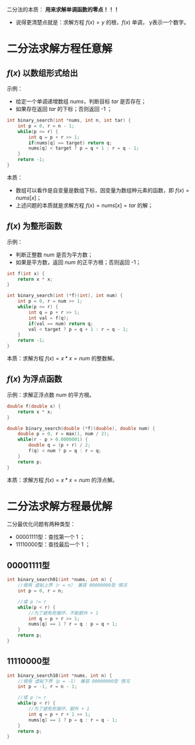 二分法的本质： **用来求解单调函数的零点！！！**
- 说得更清楚点就是：求解方程 $f(x) = y$ 的根，$f(x)$ 单调， y表示一个数字。

# 二分法求解方程任意解

## $f(x)$ 以数组形式给出

示例：
- 给定一个单调递增数组 $nums$，判断目标 $tar$ 是否存在；
- 如果存在返回 $tar$ 的下标；否则返回 -1 ；
```cpp
int binary_search(int *nums, int n, int tar) {
    int p = 0, r = n - 1;
    while(p <= r) {
        int q = p + r >> 1;
        if(nums[q] == target) return q;
        nums[q] < target ? p = q + 1 : r = q - 1;
    }
    return -1;
}
```
本质：
- 数组可以看作是自变量是数组下标，因变量为数组种元素的函数，即 $f(x) = nums[x]$；
- 上述问题的本质就是求解方程 $f(x) = nums[x] = tar$ 的解；
## $f(x)$ 为整形函数

示例：
- 判断正整数 $num$ 是否为平方数；
- 如果是平方数，返回 $num$ 的正平方根；否则返回 -1；

```cpp
int f(int x) {
    return x * x;
}

int binary_search(int (*f)(int), int num) {
    int p = 0, r = num >> 1;
    while(p <= r) {
        int q = p + r >> 1;
        int val = f(q);
        if(val == num) return q;
        val < target ? p = q + 1 : r = q - 1;
    }
    return -1;
}
```
本质：求解方程 $f(x) = x * x = num$ 的整数解。
## $f(x)$ 为浮点函数

示例：求解正浮点数 $num$ 的平方根。
```cpp
double f(double x) {
    return x * x;
}

double binary_search(double (*f)(double), double num) {
    double p = 0, r = max(1, num / 2);
    while(r - p > 0.0000001) {
        double q = (p + r) / 2;
        f(q) < num ? p = q : r = q;
    }
    return p;
}
```
本质：求解方程 $f(x) = x * x = num$ 的浮点解。

# 二分法求解方程最优解

二分最优化问题有两种类型：
- 00001111型：查找第一个 1 ；
- 11110000型：查找最后一个 1 ；

## 00001111型

```cpp
int binary_search01(int *nums, int n) {
    //使用 虚拟上界（r = n） 兼容 00000000型 情况
    int p = 0, r = n;

    //或 p != r
    while(p < r) {
        //为了避免死循环，不能额外 + 1
        int q = p + r >> 1;
        nums[q] == 1 ? r = q : p = q + 1;
    }
    return p;
}
```

## 11110000型

```cpp
int binary_search10(int *nums, int n) {
    //使用 虚拟下界（p = -1） 兼容 00000000型 情况
    int p = -1, r = n - 1;

    //或 p != r
    while(p < r) {
        //为了避免死循环，额外 + 1
        int q = p + r + 1 >> 1;
        nums[q] == 1 ? p = q : r = q - 1;
    }
    return p;
}
```
